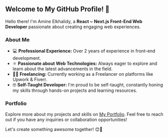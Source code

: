 ## Welcome to My GitHub Profile! 👋
Hello there! I'm Amine Elkhalidy, a **React ~ Next.js Front-End Web Developer** passionate about creating engaging web experiences.

### About Me
- 💻 **Professional Experience:** Over 2 years of experience in front-end development.
- ⚛️ **Passionate about Web Technologies:** Always eager to explore and learn about the latest advancements in the field.
- 👨‍💻 **Freelancing:** Currently working as a Freelancer on platforms like Upwork & Fiverr.
- 🤓 **Self-Taught Developer:** I'm proud to be self-taught, constantly honing my skills through hands-on projects and learning resources.

### Portfolio
Explore more about my projects and skills on [My Portfolio](https://www.amineelkhalidy.com). Feel free to reach out if you have any inquiries or collaboration opportunities!

Let's create something awesome together! 😊🚀

   




